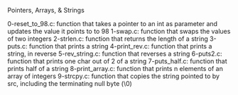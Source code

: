 Pointers, Arrays, & Strings

0-reset_to_98.c: function that takes a pointer to an int as parameter and updates the value it points to to 98
1-swap.c: function that swaps the values of two integers
2-strlen.c: function that returns the length of a string
3-puts.c: function that prints a string
4-print_rev.c: function that prints a string, in reverse
5-rev_string.c: function that reverses a string
6-puts2.c: function that prints one char out of 2 of a string
7-puts_half.c: function that prints half of a string
8-print_array.c: function that prints n elements of an array of integers
9-strcpy.c: function that copies the string pointed to by src, including the terminating null byte (\0)
